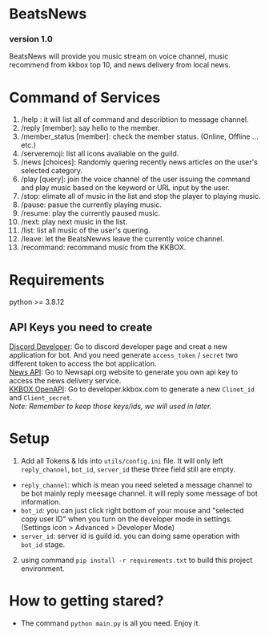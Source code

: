 # BeatsNews   
### version 1.0
BeatsNews will provide you music stream on voice channel,  music recommend from kkbox top 10, and news delivery from local news.  

# Command of Services
1. /help : it will list all of command and describtion to message channel.
2. /reply [member]: say hello to the member.
3. /member_status [member]: check the member status. (Online, Offline ... etc.)
4. /serveremoji: list all icons avaliable on the guild.
5. /news [choices]: Randomly quering recently news articles on the user's selected category.
6. /play [query]: join the voice channel of the user issuing the command and play music based on the keyword or URL input by the user.
7. /stop: elimate all of music in the list and stop the player to playing music.
8. /pause: pasue the currently playing music.
9. /resume: play the currently paused music.
10. /next: play next music in the list.
11. /list: list all music of the user's quering.
12. /leave: let the BeatsNewws leave the currently voice channel.
13. /recommand: recommand music from the KKBOX.


# Requirements
python >= 3.8.12  
## API Keys you need to create
[Discord Developer](https://discord.com/developers/applications?new_application=true): Go to discord developer page and creat a new application for bot. And you need generate `access_token` / `secret` two different token to access the bot application.  
[News API](https://newsapi.org/): Go to Newsapi.org website to generate you own api key to access the news delivery service.  
[KKBOX OpenAPI](https://developer.kkbox.com/#/signin): Go to developer.kkbox.com to generate a new `Clinet_id` and `Client_secret`.  
*Note: Remember to keep those keys/ids, we will used in later.*  

# Setup  
1. Add all Tokens & Ids into `utils/config.ini` file. It will only left `reply_channel`, `bot_id`, `server_id` these three field still are empty.  
  * `reply_channel`: which is mean you need seleted a message channel to be bot mainly reply meesage channel. it will reply some message of bot information.  
  * `bot_id`: you can just click right bottom of your mouse and "selected copy user ID" when you turn on the developer mode in settings. (Settings icon > Advanced > Developer Mode)
  * `server_id`: server id is guild id. you can doing same operation with `bot_id` stage.  

2. using command `pip install -r requirements.txt` to build this project environment.

# How to getting stared?
* The command `python main.py` is all you need. Enjoy it.
